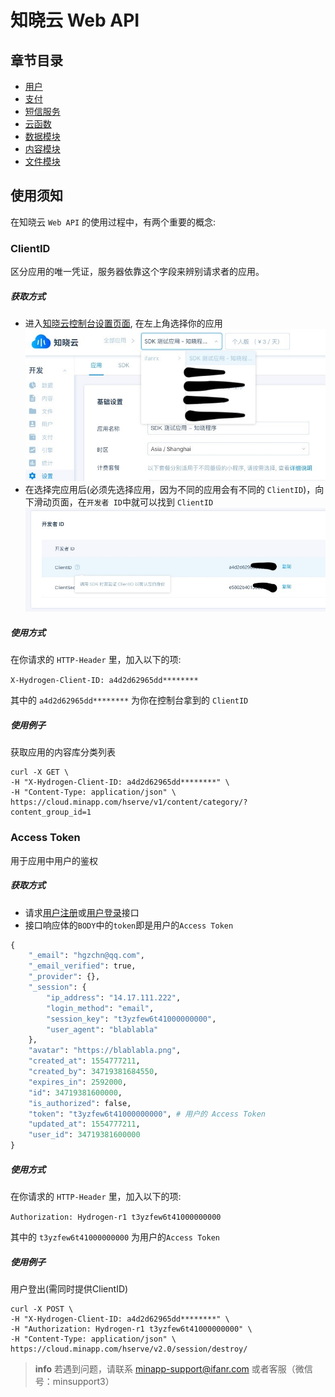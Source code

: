 <!-- ex_nonav -->

# 知晓云 Web API

## 章节目录

* [用户](./user.md)
* [支付](./payment.md)
* [短信服务](./sms.md)
* [云函数](./cloud-function.md)
* [数据模块](./data/README.md)
* [内容模块](./content/README.md)
* [文件模块](./file/README.md)

## 使用须知

在知晓云 `Web API` 的使用过程中，有两个重要的概念:

### ClientID
区分应用的唯一凭证，服务器依靠这个字段来辨别请求者的应用。
##### 获取方式
* 进入[知晓云控制台设置页面](https://cloud.minapp.com/dashboard/#/app/settings/info/), 在左上角选择你的应用
![client-id](/web-api/image/client-id.jpg)
* 在选择完应用后(必须先选择应用，因为不同的应用会有不同的 `ClientID`)，向下滑动页面，在`开发者 ID`中就可以找到 `ClientID`
![client-id-get](/web-api/image/client-id-get.jpg)

##### 使用方式
在你请求的 ``HTTP-Header`` 里，加入以下的项:

`X-Hydrogen-Client-ID: a4d2d62965dd********`

其中的 `a4d2d62965dd********` 为你在控制台拿到的 `ClientID`

##### 使用例子
获取应用的内容库分类列表
```shell
curl -X GET \
-H "X-Hydrogen-Client-ID: a4d2d62965dd********" \
-H "Content-Type: application/json" \
https://cloud.minapp.com/hserve/v1/content/category/?content_group_id=1
```

### Access Token
用于应用中用户的鉴权

##### 获取方式
* 请求[用户注册](/web-api/user.md)或[用户登录](/web-api/user.md)接口
* 接口响应体的`BODY`中的`token`即是用户的`Access Token`
```python
{
    "_email": "hgzchn@qq.com",
    "_email_verified": true,
    "_provider": {},
    "_session": {
        "ip_address": "14.17.111.222",
        "login_method": "email",
        "session_key": "t3yzfew6t41000000000",
        "user_agent": "blablabla"
    },
    "avatar": "https://blablabla.png",
    "created_at": 1554777211,
    "created_by": 34719381684550,
    "expires_in": 2592000,
    "id": 34719381600000,
    "is_authorized": false,
    "token": "t3yzfew6t41000000000", # 用户的 Access Token
    "updated_at": 1554777211,
    "user_id": 34719381600000
}
```

##### 使用方式
在你请求的 ``HTTP-Header`` 里，加入以下的项:

`Authorization: Hydrogen-r1 t3yzfew6t41000000000`

其中的 `t3yzfew6t41000000000` 为用户的`Access Token`

##### 使用例子
用户登出(需同时提供ClientID)
```shell
curl -X POST \
-H "X-Hydrogen-Client-ID: a4d2d62965dd********" \
-H "Authorization: Hydrogen-r1 t3yzfew6t41000000000" \
-H "Content-Type: application/json" \
https://cloud.minapp.com/hserve/v2.0/session/destroy/
```

> **info**
> 若遇到问题，请联系 <minapp-support@ifanr.com> 或者客服（微信号：minsupport3）